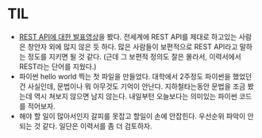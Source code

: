 # TIL

- [REST API에 대한 발표영상](https://tv.naver.com/v/2292653)을 봤다.
전세계에 REST API를 제대로 하고있는 사람은 창안자 외에 많지 않은 듯 하다. 많은 사람들이 보편적으로 REST API라고 말하는 정도를 지키면 될 것 같다. (근데 그 보편적 정의도 잘은 몰라서, 이력서에서 REST라는 단어를 지웠다.)
- 파이썬 hello world 찍는 첫 파일을 만들었다.
대학에서 2주정도 파이썬을 했었던건 사실인데, 문법이나 뭐 아무것도 기억이 안난다. 지하철타는동안 문법을 조금 봤는데 역시 쳐보지 않으면 남지 않는다. 내일부턴 오늘보다는 의미있는 파이썬 코드를 적어보자.
- 해야 할 일이 많아서인지 갈피를 못잡고 할일이 손에 안잡힌다.
우선순위 파악이 안되는 것 같다. 일단은 이력서를 좀 더 검토하자.
<!--stackedit_data:
eyJoaXN0b3J5IjpbMTA1MzExMjA4N119
-->
